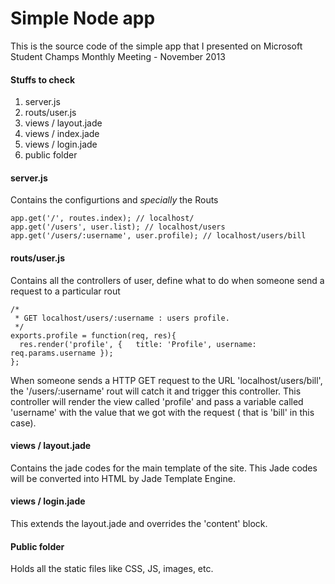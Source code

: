 Simple Node app
==================

This is the source code of the simple app that I presented on Microsoft Student Champs Monthly Meeting - November 2013

#### Stuffs to check
1. server.js
2. routs/user.js
3. views / layout.jade
4. views / index.jade
5. views / login.jade
6. public folder

#### server.js
Contains the configurtions and *specially* the Routs
    
    app.get('/', routes.index); // localhost/ 
    app.get('/users', user.list); // localhost/users
    app.get('/users/:username', user.profile); // localhost/users/bill
    
#### routs/user.js
Contains all the controllers of user, define  what to do when someone send a request to a particular rout

    /*
     * GET localhost/users/:username : users profile.
     */
    exports.profile = function(req, res){
      res.render('profile', {   title: 'Profile', username: req.params.username });
    };
    
When someone sends a HTTP GET request to the URL 'localhost/users/bill', the '/users/:username' rout will catch it and trigger this controller. This controller will render the view called 'profile' and pass a variable called 'username' with the value that we got with the request ( that is 'bill' in this case). 

#### views / layout.jade
Contains the jade codes for the main template of the site. This Jade codes will be converted into HTML by Jade Template Engine. 

#### views / login.jade
This extends the layout.jade and overrides  the 'content' block.

#### Public folder
Holds all the static files like CSS, JS, images, etc.


